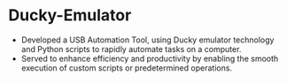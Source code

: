 # Ducky-Emulator
- Developed a USB Automation Tool, using Ducky emulator technology and Python scripts to rapidly automate tasks on a computer.
- Served to enhance efficiency and productivity by enabling the smooth execution of custom scripts or predetermined operations.

